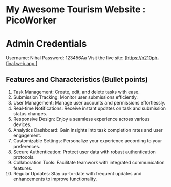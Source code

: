 # My Awesome Tourism Website : PicoWorker

# Admin Credentials
Username: Nihal
Password: 123456Aa
Visit the live site: [https://n210ph-final.web.app.]

## Features and Characteristics (Bullet points)

1. Task Management: Create, edit, and delete tasks with ease.
2. Submission Tracking: Monitor user submissions efficiently.
3. User Management: Manage user accounts and permissions effortlessly.
4. Real-time Notifications: Receive instant updates on task and submission status changes.
5. Responsive Design: Enjoy a seamless experience across various devices.
6. Analytics Dashboard: Gain insights into task completion rates and user engagement.
7. Customizable Settings: Personalize your experience according to your preferences.
8. Secure Authentication: Protect user data with robust authentication protocols.
9. Collaboration Tools: Facilitate teamwork with integrated communication features.
10. Regular Updates: Stay up-to-date with frequent updates and enhancements to improve functionality.